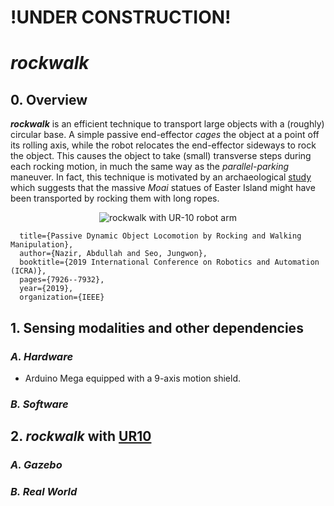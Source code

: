 # !UNDER CONSTRUCTION!
# *rockwalk*

## 0. Overview
***rockwalk*** is an efficient technique to transport large objects with a (roughly) circular base. A simple passive end-effector *cages* the object at a point off its rolling axis, while the robot relocates the end-effector sideways to rock the object. This causes the object to take (small) transverse steps during each rocking motion, in much the same way as the *parallel-parking* maneuver. In fact, this technique is motivated by an archaeological [study](https://www.youtube.com/watch?v=J5YR0uqPAI8) which suggests that the massive *Moai* statues of Easter Island might have been transported by rocking them with long ropes.

<p align="center">
  <img src="https://github.com/HKUST-RML/rockwalk/blob/master/media/rockwalk_gif.gif" alt="rockwalk with UR-10 robot arm"/>
</p>


```
  title={Passive Dynamic Object Locomotion by Rocking and Walking Manipulation},
  author={Nazir, Abdullah and Seo, Jungwon},
  booktitle={2019 International Conference on Robotics and Automation (ICRA)},
  pages={7926--7932},
  year={2019},
  organization={IEEE}
```

## 1. Sensing modalities and other dependencies

### *A. Hardware*
* Arduino Mega equipped with a 9-axis motion shield.

### *B. Software*


## 2. *rockwalk* with [UR10](https://www.universal-robots.com/products/ur10-robot/)

### *A. Gazebo*


### *B. Real World*
